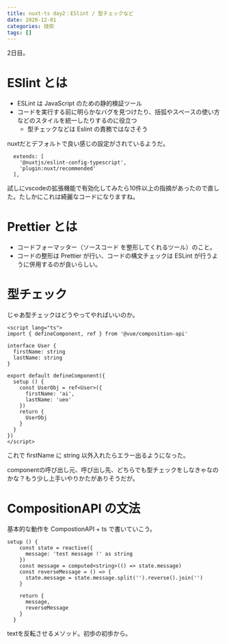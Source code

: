 ```yaml
---
title: nuxt-ts day2：ESlint / 型チェックなど
date: 2020-12-01
categories: 技術
tags: []
---
```


2日目。

# ESlint とは

- ESLint は JavaScript のための静的検証ツール
- コードを実行する前に明らかなバグを見つけたり、括弧やスペースの使い方などのスタイルを統一したりするのに役立つ
  - 型チェックなどは Eslint の責務ではなさそう
  
nuxtだとデフォルトで良い感じの設定がされているようだ。

~~~js{}[eslintrc.js]
  extends: [
    '@nuxtjs/eslint-config-typescript',
    'plugin:nuxt/recommended'
  ],
~~~

試しにvscodeの拡張機能で有効化してみたら10件以上の指摘があったので直した。たしかにこれは綺麗なコードになりますね。

# Prettier とは

- コードフォーマッター（ソースコード を整形してくれるツール）のこと。
- コードの整形は Prettier が行い、コードの構文チェックは ESLint が行うように併用するのが良いらしい。

# 型チェック

じゃあ型チェックはどうやってやればいいのか。

```js{}[index.vue]
<script lang="ts">
import { defineComponent, ref } from '@vue/composition-api'

interface User {
  firstName: string
  lastName: string
}

export default defineComponent({
  setup () {
    const UserObj = ref<User>({
      firstName: 'ai',
      lastName: 'ueo'
    })
    return {
      UserObj
    }
  }
})
</script>
```

これで firstName に string 以外入れたらエラー出るようになった。

componentの呼び出し元、呼び出し先、どちらでも型チェックをしなきゃなのかな？もう少し上手いやりかたがありそうだが。

# CompositionAPI の文法

基本的な動作を CompostionAPI + ts で書いていこう。

```js{}[index.vue]
setup () {
    const state = reactive({
      message: 'test message !' as string
    })
    const message = computed<string>(() => state.message)
    const reverseMessage = () => {
      state.message = state.message.split('').reverse().join('')
    }

    return {
      message,
      reverseMessage
    }
  }
```

textを反転させるメソッド。初歩の初歩から。

